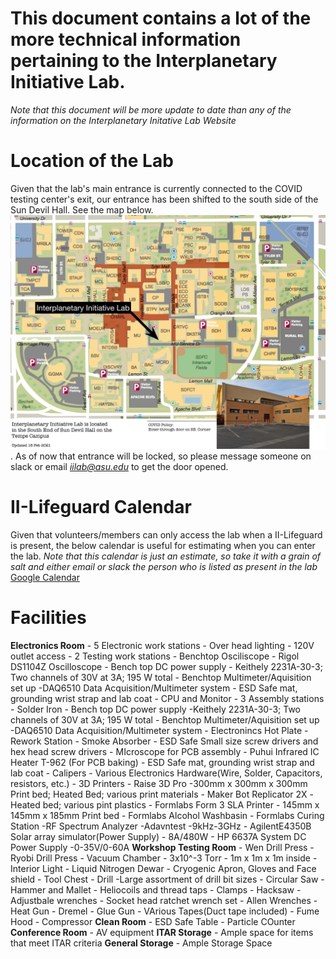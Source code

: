 # This document contains a lot of the more technical information pertaining to the Interplanetary Initiative Lab.
*Note that this document will be more update to date than any of the information on the Interplanetary Initative Lab Website*

# Location of the Lab
Given that the lab's main entrance is currently connected to the COVID testing center's exit, our entrance has been shifted to the south side of the Sun Devil Hall. See the map below.
![map missing](images/IILab_Location_Map_2021.jpg).
<a/>
As of now that entrance will be locked, so please message someone on slack or email *iilab@asu.edu* to get the door opened.

# II-Lifeguard Calendar
Given that volunteers/members can only access the lab when a II-Lifeguard is present, the below calendar is useful for estimating when you can enter the lab. *Note that this calendar is just an estimate, so take it with a grain of salt and either email or slack the person who is listed as present in the lab*
[Google Calendar](https://calendar.google.com/calendar/u/2?cid=Y19zcWNpdXFhb2RxM3Q1aGU1MHIxNzc3Zm9wa0Bncm91cC5jYWxlbmRhci5nb29nbGUuY29t)

# Facilities
**Electronics Room**
	- 5 Electronic work stations
	    - Over head lighting 
        - 120V outlet access
	- 2 Testing work stations
	    - Benchtop Osciliscope
          - Rigol DS1104Z Oscilloscope
	- Bench top DC power supply
	    - Keithely 2231A-30-3; Two channels of 30V at 3A; 195 W total
	- Benchtop Multimeter/Aquisition set up
	    -DAQ6510 Data Acquisition/Multimeter system
	- ESD Safe mat, grounding wrist strap and lab coat
	- CPU and Monitor
	- 3 Assembly stations 
        - Solder Iron
		- Bench top DC power supply
		  -Keithely 2231A-30-3; Two channels of 30V at 3A; 195 W total
		- Benchtop Multimeter/Aquisition set up
		  -DAQ6510 Data Acquisition/Multimeter system
		- Electronincs Hot Plate
		- Rework Station
		- Smoke Absorber
		- ESD Safe Small size screw drivers and hex head screw drivers
		- MIcroscope for PCB assembly
		- Puhui Infrared IC Heater T-962 (For PCB baking)
		- ESD Safe mat, grounding wrist strap and lab coat
		- Calipers
		- Various Electronics Hardware(Wire, Solder, Capacitors, resistors, etc.)
	- 3D Printers
	    - Raise 3D Pro
	      -300mm x 300mm x 300mm Print bed; Heated Bed; various print materials
	    - Maker Bot Replicator 2X
		  -Heated bed; various pint plastics
	    - Formlabs Form 3 SLA Printer
          - 145mm x 145mm x 185mm Print bed
	    - Formlabs Alcohol Washbasin
	    - Formlabs Curing Station
	-RF Spectrum Analyzer
	    -Adavntest 
	    -9kHz-3GHz
	- AgilentE4350B Solar array simulator(Power Supply) 
	    - 8A/480W
	- HP 6637A System DC Power Supply
	    -0-35V/0-60A
**Workshop Testing Room**
	- Wen Drill Press
	- Ryobi Drill Press 
	- Vacuum Chamber
	    - 3x10^-3 Torr
	    - 1m x 1m x 1m inside
        - Interior Light
	- Liquid Nitrogen Dewar
	    - Cryogenic Apron, Gloves and Face shield
	- Tool Chest
	    - Drill
			-Large assortment of drill bit sizes
		- Circular Saw
		- Hammer and Mallet
		- Heliocoils and thread taps
		- Clamps
		- Hacksaw
		- Adjustbale wrenches
		- Socket head ratchet wrench set
		- Allen Wrenches
		- Heat Gun
		- Dremel
		- Glue Gun
		- VArious Tapes(Duct tape included)
		- Fume Hood
		- Compressor
**Clean Room**
	- ESD Safe Table
	- Particle COunter
**Conference Room**
	- AV equipment 
**ITAR Storage**
	- Ample space for items that meet ITAR criteria
**General Storage**
    - Ample Storage Space
